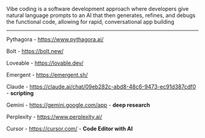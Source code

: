 Vibe coding is a software development approach where developers give natural language prompts to an AI that then generates, refines, and debugs the functional code, allowing for rapid, 
conversational app building

---

Pythagora - https://www.pythagora.ai/

Bolt - https://bolt.new/

Loveable - https://lovable.dev/

Emergent - https://emergent.sh/

Claude - https://claude.ai/chat/09eb282c-abd8-48c6-9473-ec91d387cdf0 - **scripting**

Gemini - https://gemini.google.com/app - **deep research**

Perplexity - https://www.perplexity.ai/

Cursor - https://cursor.com/ - **Code Editor with AI**
